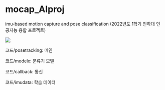 # mocap_AIproj
imu-based motion capture and pose classification (2022년도 1학기 인하대 인공지능 융합 프로젝트)


<p algin="center">
<img src="https://user-images.githubusercontent.com/52714442/174533874-a5414c86-cdb6-4a3c-88ae-791fe5b34378.gif">
</p>
  
코드/posetracking: 메인

코드/modelx: 분류기 모델

코드/callback: 통신

코드/imudata: 학습 데이터
